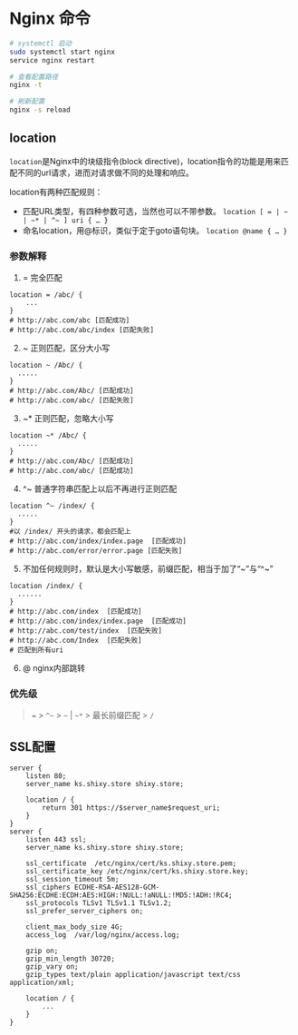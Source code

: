 # Nginx 命令

```sh
# systemctl 启动
sudo systemctl start nginx
service nginx restart

# 查看配置路径
nginx -t
```

```sh
# 刷新配置 
nginx -s reload
```

## location
`location`是Nginx中的块级指令(block directive)，location指令的功能是用来匹配不同的url请求，进而对请求做不同的处理和响应。

location有两种匹配规则：

- 匹配URL类型，有四种参数可选，当然也可以不带参数。
`location [ = | ~ | ~* | ^~ ] uri { … }`
- 命名location，用@标识，类似于定于goto语句块。
`location @name { … }`

### 参数解释
1. =
完全匹配
```
location = /abc/ {
    ...
}
# http://abc.com/abc [匹配成功]
# http://abc.com/abc/index [匹配失败]
```
2. ~
正则匹配，区分大小写
```
location ~ /Abc/ {
  .....
}
# http://abc.com/Abc/ [匹配成功]
# http://abc.com/abc/ [匹配失败]
```
3. ~*
正则匹配，忽略大小写
```
location ~* /Abc/ {
  .....
}
# http://abc.com/Abc/ [匹配成功]
# http://abc.com/abc/ [匹配成功]
```
4. ^~
普通字符串匹配上以后不再进行正则匹配
```
location ^~ /index/ {
  .....
}
#以 /index/ 开头的请求，都会匹配上
# http://abc.com/index/index.page  [匹配成功]
# http://abc.com/error/error.page [匹配失败]
```
5. 不加任何规则时，默认是大小写敏感，前缀匹配，相当于加了“~”与“^~”
```
location /index/ {
  ......
}
# http://abc.com/index  [匹配成功]
# http://abc.com/index/index.page  [匹配成功]
# http://abc.com/test/index  [匹配失败]
# http://abc.com/Index  [匹配失败]
# 匹配到所有uri
```
6. @
nginx内部跳转
### 优先级
> `=` > `^~` > `~` | `~*` > 最长前缀匹配 > `/`

## SSL配置
```nginx
server {
    listen 80;
    server_name ks.shixy.store shixy.store;

    location / {
	    return 301 https://$server_name$request_uri;
    }
}
server {
    listen 443 ssl;
    server_name ks.shixy.store shixy.store;

    ssl_certificate  /etc/nginx/cert/ks.shixy.store.pem;
    ssl_certificate_key /etc/nginx/cert/ks.shixy.store.key;
    ssl_session_timeout 5m;
    ssl_ciphers ECDHE-RSA-AES128-GCM-SHA256:ECDHE:ECDH:AES:HIGH:!NULL:!aNULL:!MD5:!ADH:!RC4;
    ssl_protocols TLSv1 TLSv1.1 TLSv1.2;
    ssl_prefer_server_ciphers on;

    client_max_body_size 4G;
    access_log  /var/log/nginx/access.log;

    gzip on;
    gzip_min_length 30720;
    gzip_vary on;
    gzip_types text/plain application/javascript text/css application/xml;

    location / {
        ...
    }
}
```